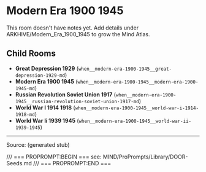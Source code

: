 # Modern Era 1900 1945

This room doesn't have notes yet. Add details under ARKHIVE/Modern_Era_1900_1945 to grow the Mind Atlas.

## Child Rooms
- **Great Depression 1929** (`when__modern-era-1900-1945__great-depression-1929-md`)
- **Modern Era 1900 1945** (`when__modern-era-1900-1945__modern-era-1900-1945-md`)
- **Russian Revolution Soviet Union 1917** (`when__modern-era-1900-1945__russian-revolution-soviet-union-1917-md`)
- **World War I 1914 1918** (`when__modern-era-1900-1945__world-war-i-1914-1918-md`)
- **World War Ii 1939 1945** (`when__modern-era-1900-1945__world-war-ii-1939-1945`)

---
Source: (generated stub)

/// === PROPROMPT:BEGIN ===
see: MIND/ProPrompts/Library/DOOR-Seeds.md
/// === PROPROMPT:END ===
